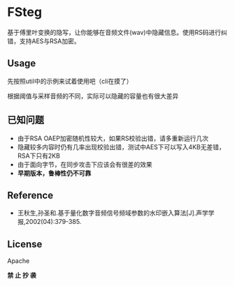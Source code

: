 # FSteg

基于傅里叶变换的隐写，让你能够在音频文件(wav)中隐藏信息。使用RS码进行纠错，支持AES与RSA加密。

## Usage

先按照util中的示例来试着使用吧（cli在摸了）

根据阈值与采样音频的不同，实际可以隐藏的容量也有很大差异


## 已知问题

- 由于RSA OAEP加密随机性较大，如果RS校验出错，请多重新运行几次
- 隐藏较多内容时仍有几率出现校验出错，测试中AES下可以写入4KB无差错，RSA下只有2KB
- 由于面向字节，在同步攻击下应该会有很差的效果
- **早期版本，鲁棒性仍不可靠**

## Reference

- 王秋生,孙圣和.基于量化数字音频信号频域参数的水印嵌入算法[J].声学学报,2002(04):379-385.

## License
Apache

**禁 止 抄 袭**